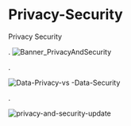 # Privacy-Security
Privacy Security


.
![Banner_PrivacyAndSecurity](https://user-images.githubusercontent.com/55116927/187592085-ee8d32e5-51a3-4503-b652-a61b96f09ef3.png)


.

![Data-Privacy-vs -Data-Security](https://user-images.githubusercontent.com/55116927/187591628-81ae94af-797e-4e41-8f34-fbbe44d2a2ea.png)


.

![privacy-and-security-update](https://user-images.githubusercontent.com/55116927/187591668-bb64353a-c16a-451d-aea5-271e71e9f520.jpg)
